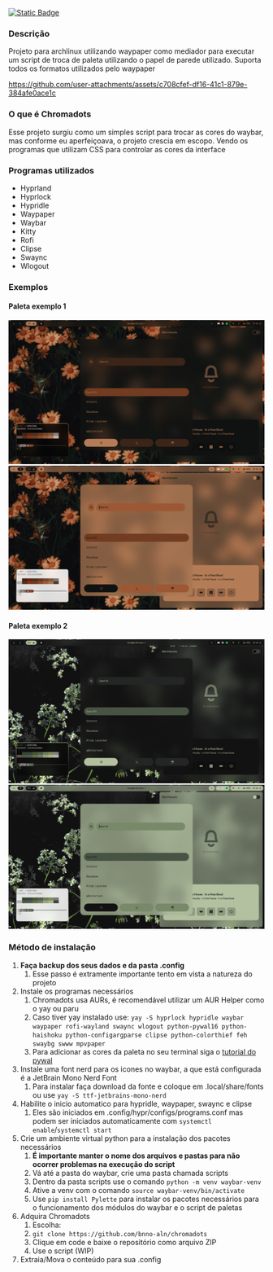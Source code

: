 [![Static Badge](https://img.shields.io/badge/lang-en--US-green)](https://github.com/bnno-aln/chromadots/blob/main/README.md)

### Descrição

Projeto para archlinux utilizando waypaper como mediador para executar um script de troca de paleta utilizando o papel de parede utilizado.
Suporta todos os formatos utilizados pelo waypaper

<https://github.com/user-attachments/assets/c708cfef-df16-41c1-879e-384afe0ace1c>

### O que é Chromadots

Esse projeto surgiu como um simples script para trocar as cores do waybar, mas conforme eu aperfeiçoava, o projeto crescia em escopo. Vendo os programas que utilizam CSS para controlar as cores da interface

### Programas utilizados

- Hyprland
- Hyprlock
- Hypridle
- Waypaper
- Waybar
- Kitty
- Rofi
- Clipse
- Swaync
- Wlogout

### Exemplos

#### Paleta exemplo 1

![](Assets/Palette1_dark.png)
![](Assets/Palette1_light.png)

#### Paleta exemplo 2

![](Assets/Palette2_dark.png)
![](Assets/Palette2_light.png)

### Método de instalação

1. **Faça backup dos seus dados e da pasta .config**
   1. Esse passo é extramente importante tento em vista a natureza do projeto
2. Instale os programas necessários
   1. Chromadots usa AURs, é recomendável utilizar um AUR Helper como o yay ou paru
   2. Caso tiver yay instalado use: `yay -S hyprlock hypridle waybar waypaper rofi-wayland swaync wlogout python-pywal16 python-haishoku python-configargparse clipse python-colorthief feh swaybg swww mpvpaper`
   3. Para adicionar as cores da paleta no seu terminal siga o [tutorial do pywal](https://github.com/eylles/pywal16/wiki/Getting-Started#applying-the-theme-to-new-terminals)
3. Instale uma font nerd para os icones no waybar, a que está configurada é a JetBrain Mono Nerd Font
   1. Para instalar faça download da fonte e coloque em .local/share/fonts ou use `yay -S ttf-jetbrains-mono-nerd`
4. Habilite o inicio automatico para hypridle, waypaper, swaync e clipse
   1. Eles são iniciados em .config/hypr/configs/programs.conf mas podem ser iniciados automaticamente com `systemctl enable`/`systemctl start`
5. Crie um ambiente virtual python para a instalação dos pacotes necessários
   1. **É importante manter o nome dos arquivos e pastas para não ocorrer problemas na execução do script**
   2. Vá até a pasta do waybar, crie uma pasta chamada scripts
   3. Dentro da pasta scripts use o comando `python -m venv waybar-venv`
   4. Ative a venv com o comando `source waybar-venv/bin/activate`
   5. Use `pip install Pylette` para instalar os pacotes necessários para o funcionamento dos módulos do waybar e o script de paletas
6. Adquira Chromadots
    1. Escolha:
    2. `git clone https://github.com/bnno-aln/chromadots`
    3. Clique em code e baixe o repositório como arquivo ZIP
    4. Use o script (WIP)
7. Extraia/Mova o conteúdo para sua .config
